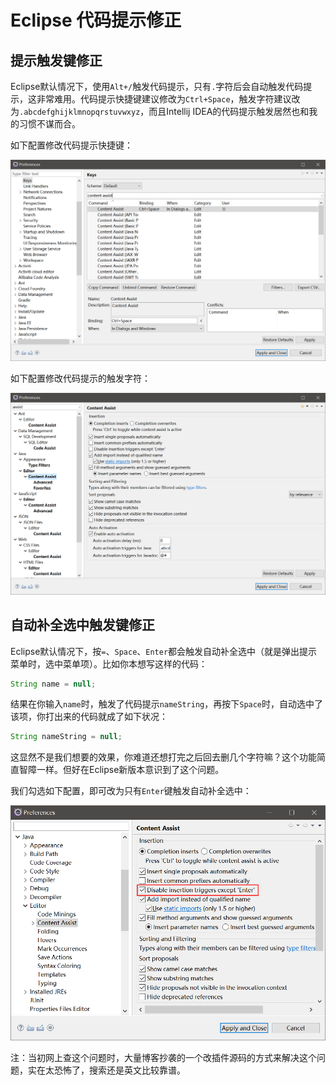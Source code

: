 # Eclipse 代码提示修正

## 提示触发键修正

Eclipse默认情况下，使用`Alt+/`触发代码提示，只有`.`字符后会自动触发代码提示，这非常难用。代码提示快捷键建议修改为`Ctrl+Space`，触发字符建议改为`.abcdefghijklmnopqrstuvwxyz`，而且Intellij IDEA的代码提示触发居然也和我的习惯不谋而合。

如下配置修改代码提示快捷键：

![](res/1.png)

如下配置修改代码提示的触发字符：

![](res/2.png)

## 自动补全选中触发键修正

Eclipse默认情况下，按`=`、`Space`、`Enter`都会触发自动补全选中（就是弹出提示菜单时，选中菜单项）。比如你本想写这样的代码：

```java
String name = null;
```

结果在你输入`name`时，触发了代码提示`nameString`，再按下`Space`时，自动选中了该项，你打出来的代码就成了如下状况：

```java
String nameString = null;
```

这显然不是我们想要的效果，你难道还想打完之后回去删几个字符嘛？这个功能简直智障一样。但好在Eclipse新版本意识到了这个问题。

我们勾选如下配置，即可改为只有`Enter`键触发自动补全选中：

![](res/3.png)

注：当初网上查这个问题时，大量博客抄袭的一个改插件源码的方式来解决这个问题，实在太恐怖了，搜索还是英文比较靠谱。
